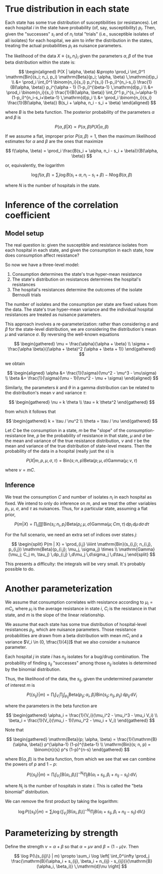 # True distribution in each state

Each state has some true distribution of susceptibilities (or resistances). Let
each hospital $i$ in the state have probability (of, say, susceptibility) $p_i$.
Then, given the "successes" $s_i$ and of $n_i$ total "trials" (i.e., susceptible
isolates of all isolates) for each hospital, we aim to infer the distribution in
the states, treating the actual probabilities $p_i$ as nuisance parameters.

The likelihood of the data $X \equiv \{s_i, n_i\}_i$ given the parameters
$\alpha, \beta$ of the true beta distribution within the state is:

$$
\begin{aligned}
P(X | \alpha, \beta) &\propto
  \prod_i \int_0^1 \mathrm{Bin}(s_i; n_i, p_i) \mathrm{Beta}(p_i; \alpha, \beta) \,\mathrm{d}p_i \\
&= \prod_i \int_0^1 \binom{n_i}{s_i} p_i^{s_i} (1-p_i)^{n_i-s_i}
  \frac{1}{B(\alpha, \beta)} p_i^{\alpha - 1} (1-p_i)^{\beta-1} \,\mathrm{d}p_i \\
&= \prod_i \binom{n_i}{s_i} \frac{1}{B(\alpha, \beta)}
  \int_0^1 p_i^{s_i+\alpha-1} (1-p_i)^{n_i-s_i+\beta-1} \,\mathrm{d}p_i \\
&= \prod_i \binom{n_i}{s_i} \frac{1}{B(\alpha, \beta)} B(s_i + \alpha, n_i - s_i + \beta)
\end{aligned}
$$

where $B$ is the beta function. The posterior probability of the parameters
$\alpha$ and $\beta$ is

$$
P(\alpha, \beta | X) \propto P(\alpha, \beta) P(X | \alpha, \beta)
$$

If we assume a flat, improper prior $P(\alpha, \beta) = 1$, then the maximum
likelihood estimates for $\alpha$ and $\beta$ are the ones that maximize

$$
f(\alpha, \beta) = \prod_i \frac{B(s_i + \alpha, n_i - s_i + \beta)}{B(\alpha, \beta)}
$$

or, equivalently, the logarithm

$$
\log f(\alpha, \beta) = \sum_i \log B(s_i + \alpha, n_i - s_i + \beta) - N \log B(\alpha, \beta)
$$

where $N$ is the number of hospitals in the state.

# Inference of the correlation coefficient

## Model setup

The real question is: given the susceptible and resistance isolates from each
hospital in each state, and given the consumption in each state, how does
consumption affect resistance?

So now we have a three-level model:

1. Consumption determines the state's true hyper-mean resistance
2. The state's distribution on resistances determines the hospital's resistances
3. The hospital's resistances determine the outcomes of the isolate Bernoulli trials

The number of isolates and the consumption per state are fixed values from the data.
The state's true hyper-mean variance and the individual hospital resistances are
treated as nuisance parameters.

This approach involves a re-parameterization: rather than considering $\alpha$ and
$\beta$ for the state-level distribution, we are considering the distribution's mean
$\mu$ and variance $\sigma$. By reversing the well-known equations

$$
\begin{gathered}
\mu = \frac{\alpha}{\alpha + \beta} \\
\sigma = \frac{\alpha \beta}{(\alpha + \beta)^2 (\alpha + \beta + 1)}
\end{gathered}
$$

we obtain

$$
\begin{aligned}
\alpha &= \frac{1}{\sigma}(\mu^2 - \mu^3 - \mu\sigma) \\
\beta &= \frac{1}{\sigma}(\mu - 1)(\mu^2 - \mu + \sigma)
\end{aligned}
$$

Similarly, the parameters $k$ and $\theta$ in a gamma distribution can
be related to the distribution's mean $\nu$ and variance $\tau$:

$$
\begin{gathered}
\nu = k \theta \\
\tau = k \theta^2
\end{gathered}
$$

from which it follows that

$$
\begin{gathered}
k = \tau / \nu^2 \\
\theta = \tau / \nu
\end{gathered}
$$

Let $C$ be the consumption in a state, $m$ be the "slope" of the
consumption-resistance line, $p$ be the probability of resistance in that
state, $\mu$ and $\sigma$ be the mean and variance of the true resistance
distribution, $\nu$ and $\tau$ be the mean and variance of the true
distribution of state-level means. Then the probability of the data in a
hospital (really just the $s$) is

$$
P(X | m, p, \mu, \sigma, \tau) =
  \mathrm{Bin}(s; n, p) \mathrm{Beta}(p; \mu, \sigma) \mathrm{Gamma}(\mu; \nu, \tau)
$$

where $\nu = mC$.


## Inference

We treat the consumption $C$ and number of isolates $n_i$ in each hospital as
fixed. We intend to only do inference on $m$, and we treat the other variables
$p_i$, $\mu$, $\sigma$, and $\tau$ as nuisances. Thus, for a particular state,
assuming a flat prior,

$$
P(m | X) = \prod_i \iiiint
  \mathrm{Bin}(s_i; n_i, p_i) \mathrm{Beta}(p_i; \mu, \sigma) \mathrm{Gamma}(\mu; Cm, \tau)
  \,dp_i \,d\mu \,d\sigma \,d\tau
$$

For the full scenario, we need an extra set of indices over states $j$:

$$
\begin{split}
P(m | X) = \prod_{i,j} \iiiint
  \mathrm{Bin}(s_{i,j}; n_{i,j}, p_{i,j}) \mathrm{Beta}(p_{i,j}; \mu_j, \sigma_j) \times \\
  \mathrm{Gamma}(\mu_j; C_j m, \tau_j) \,dp_{i,j} \,d\mu_j \,d\sigma_j \,d\tau_j
\end{split}
$$

This presents a difficulty: the integrals will be very small. It's probably
possible to do.

# Another parameterization

We assume that consumption correlates with resistance according to $\mu_i = m C_i$,
where $\mu_i$ is the average resistance in state $i$, $C_i$ is the
resistance in that state, and $m$ is the slope of the linear relationship.

We assume that each state has some true distribution of hospital-level
resistances $p_{ij}$, which are nuisance parameters. Those resistance
probabilities are drawn from a beta distribution with mean $m C_i$ and a
variance $V_i \in (0, \tfrac{1}{4}]$ that we also consider a nuisance
parameter.

Each hospital $j$ in state $i$ has $n_{ij}$ isolates for a bug/drug combination.
The probability of finding $s_{ij}$ "successes" among those $n_{ij}$ isolates is
determined by the binomial distribution.

Thus, the likelihood of the data, the $s_{ij}$, given the undetermined parameter
of interest $m$ is

$$
P(\{s_{ij}\} | m) = \prod_i \int_{V_i} \prod_j \int_{p_{ij}}
  \mathrm{Beta}(p_{ij}; \alpha_i, \beta_i) \mathrm{Bin}(s_{ij}; n_{ij}, p_{ij})
  \,\mathrm{d}p_{ij} \,\mathrm{d}V_i
$$

where the parameters in the beta function are

$$
\begin{gathered}
\alpha_i = \frac{1}{V_i}(\mu_i^2 - \mu_i^3 - \mu_i V_i) \\
\beta_i = \frac{1}{V_i}(\mu_i - 1)(\mu_i^2 - \mu_i + V_i)
\end{gathered}
$$

Note that

$$
\begin{gathered}
\mathrm{Beta}(p; \alpha, \beta) = \frac{1}{\mathrm{B}(\alpha, \beta)}
  p^{\alpha-1} (1-p)^{\beta-1} \\
\mathrm{Bin}(s; n, p) = \binom{n}{s} p^s (1-p)^{n-s}
\end{gathered}
$$

where $\mathrm{B}(\alpha, \beta)$ is the beta function, from which
we see that we can combine the powers of $p$ and $1-p$:

$$
P(\{s_{ij}\} | m) \propto \prod_i \int_{V_i}
  [\mathrm{B}(\alpha_i, \beta_i)]^{-N_i}
  \prod_j \mathrm{B}(\alpha_i + s_{ij}, \beta_i + n_{ij} - s_{ij})
  \,\mathrm{d}V_i
$$

where $N_i$ is the number of hospitals in state $i$.
This is called the "beta binomial" distribution.

We can remove the first product by taking the logarithm:

$$
\log P(\{s_{ij}\} | m) \propto \sum_i \log\left\{ \int_{V_i}
  [\mathrm{B}(\alpha_i, \beta_i)]^{-N_i}
  \prod_j \mathrm{B}(\alpha_i + s_{ij}, \beta_i + n_{ij} - s_{ij})
  \,\mathrm{d}V_i \right\}
$$

# Parameterizing by strength

Define the strength $\nu = \alpha + \beta$ so that $\alpha = \mu\nu$ and
$\beta = (1-\mu)\nu$. Then

$$
\log P(\{s_{ij}\} | m) \propto
  \sum_i \log \left[ \int_0^\infty \prod_j
  \frac{\mathrm{B}(\alpha_i + s_{ij}, \beta_i + n_{ij} - s_{ij})}{\mathrm{B}(\alpha_i, \beta_i)}
  \,\mathrm{d}\nu \right]
$$
